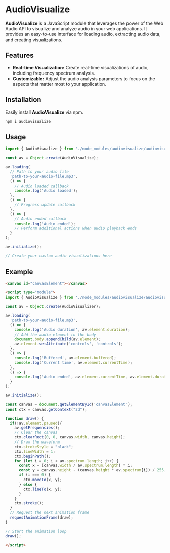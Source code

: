 # AudioVisualize

**AudioVisualize** is a JavaScript module that leverages the power of the Web Audio API to visualize and analyze audio in your web applications. It provides an easy-to-use interface for loading audio, extracting audio data, and creating visualizations.

## Features

- **Real-time Visualization:** Create real-time visualizations of audio, including frequency spectrum analysis.
- **Customizable:** Adjust the audio analysis parameters to focus on the aspects that matter most to your application.

## Installation

Easily install **AudioVisualize** via npm.

```bash
npm i audiovisualize
```

## Usage

```javascript
import { AudioVisualize } from './node_modules/audiovisualize/audiovisualize.js';

const av = Object.create(AudioVisualize);

av.loading(
  // Path to your audio file
  'path-to-your-audio-file.mp3',
  () => {
    // Audio loaded callback
    console.log('Audio loaded');
  },
  () => {
    // Progress update callback
  },
  () => {
    // Audio ended callback
    console.log('Audio ended');
    // Perform additional actions when audio playback ends
  }
);

av.initialize();

// Create your custom audio visualizations here
```

## Example

```html
<canvas id="canvasElement"></canvas>

<script type="module">
import { AudioVisualize } from './node_modules/audiovisualize/audiovisualize.js';

const av = Object.create(AudioVisualizer);

av.loading(
  'path-to-your-audio-file.mp3',
  () => {
    console.log('Audio duration', av.element.duration);
    // Add the audio element to the body
    document.body.appendChild(av.element);
    av.element.setAttribute('controls', 'controls');
  },
  () => {
    console.log('Buffered', av.element.buffered);
    console.log('Current time', av.element.currentTime);
  },
  () => {
    console.log('Audio ended', av.element.currentTime, av.element.duration);
  }
);

av.initialize();

const canvas = document.getElementById('canvasElement');
const ctx = canvas.getContext("2d");

function draw() {
  if(!av.element.paused){
    av.getFrequencies();
    // Clear the canvas
    ctx.clearRect(0, 0, canvas.width, canvas.height);
    // Draw the waveform
    ctx.strokeStyle = "black";
    ctx.lineWidth = 1;
    ctx.beginPath();
    for (let i = 0; i < av.spectrum.length; i++) {
      const x = (canvas.width / av.spectrum.length) * i;
      const y = canvas.height - (canvas.height * av.spectrum[i]) / 255;
      if (i === 0) {
        ctx.moveTo(x, y);
      } else {
        ctx.lineTo(x, y);
      }
    }
    ctx.stroke();
  }
  // Request the next animation frame
  requestAnimationFrame(draw);
}

// Start the animation loop
draw();

</script>
```
